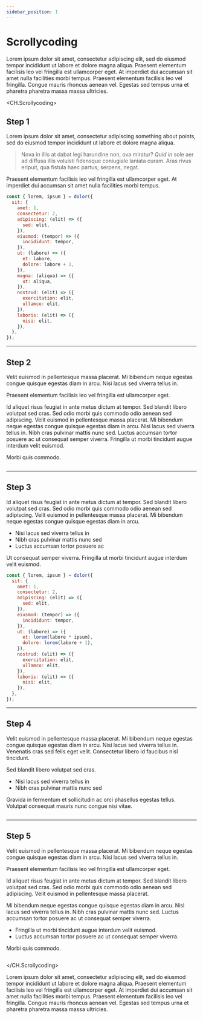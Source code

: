 ```yaml
---
sidebar_position: 1
---
```


# Scrollycoding

Lorem ipsum dolor sit amet, consectetur adipiscing elit, sed do eiusmod tempor incididunt ut labore et dolore magna aliqua. Praesent elementum facilisis leo vel fringilla est ullamcorper eget. At imperdiet dui accumsan sit amet nulla facilities morbi tempus. Praesent elementum facilisis leo vel fringilla. Congue mauris rhoncus aenean vel. Egestas sed tempus urna et pharetra pharetra massa massa ultricies.

<CH.Scrollycoding>

## Step 1

Lorem ipsum dolor sit amet, consectetur adipiscing something about points, sed do eiusmod tempor incididunt ut labore et dolore magna aliqua.

> Nova in illis at dabat legi harundine non, ova miratur? _Quid in_ sole aer
> ad diffusa illis voluisti fidensque coniugiale laniata curam. Aras rivus
> eripuit, qua fistula haec partus; serpens, negat.

Praesent elementum facilisis leo vel fringilla est ullamcorper eget. At imperdiet dui accumsan sit amet nulla facilities morbi tempus.

```js app.js focus=3:10
const { lorem, ipsum } = dolor({
  sit: {
    amet: 1,
    consectetur: 2,
    adipiscing: (elit) => ({
      sed: elit,
    }),
    eiusmod: (tempor) => ({
      incididunt: tempor,
    }),
    ut: (labore) => ({
      et: labore,
      dolore: labore + 1,
    }),
    magna: (aliqua) => ({
      ut: aliqua,
    }),
    nostrud: (elit) => ({
      exercitation: elit,
      ullamco: elit,
    }),
    laboris: (elit) => ({
      nisi: elit,
    }),
  },
});
```

---

## Step 2

Velit euismod in pellentesque massa placerat. Mi bibendum neque egestas congue quisque egestas diam in arcu. Nisi lacus sed viverra tellus in.

Praesent elementum facilisis leo vel fringilla est ullamcorper eget.

Id aliquet risus feugiat in ante metus dictum at tempor. Sed blandit libero volutpat sed cras. Sed odio morbi quis commodo odio aenean sed adipiscing. Velit euismod in pellentesque massa placerat. Mi bibendum neque egestas congue quisque egestas diam in arcu. Nisi lacus sed viverra tellus in. Nibh cras pulvinar mattis nunc sed. Luctus accumsan tortor posuere ac ut consequat semper viverra. Fringilla ut morbi tincidunt augue interdum velit euismod.

Morbi quis commodo.

```js app.js focus=11:17

```

---

## Step 3

Id aliquet risus feugiat in ante metus dictum at tempor. Sed blandit libero volutpat sed cras. Sed odio morbi quis commodo odio aenean sed adipiscing. Velit euismod in pellentesque massa placerat. Mi bibendum neque egestas congue quisque egestas diam in arcu.

- Nisi lacus sed viverra tellus in
- Nibh cras pulvinar mattis nunc sed
- Luctus accumsan tortor posuere ac

Ut consequat semper viverra. Fringilla ut morbi tincidunt augue interdum velit euismod.

```js app.js focus=11:14
const { lorem, ipsum } = dolor({
  sit: {
    amet: 1,
    consectetur: 2,
    adipiscing: (elit) => ({
      sed: elit,
    }),
    eiusmod: (tempor) => ({
      incididunt: tempor,
    }),
    ut: (labore) => ({
      et: lorem(labore * ipsum),
      dolore: lorem(labore + 1),
    }),
    nostrud: (elit) => ({
      exercitation: elit,
      ullamco: elit,
    }),
    laboris: (elit) => ({
      nisi: elit,
    }),
  },
});
```

---

## Step 4

Velit euismod in pellentesque massa placerat. Mi bibendum neque egestas congue quisque egestas diam in arcu. Nisi lacus sed viverra tellus in. Venenatis cras sed felis eget velit. Consectetur libero id faucibus nisl tincidunt.

Sed blandit libero volutpat sed cras.

- Nisi lacus sed viverra tellus in
- Nibh cras pulvinar mattis nunc sed

Gravida in fermentum et sollicitudin ac orci phasellus egestas tellus. Volutpat consequat mauris nunc congue nisi vitae.

```js app.js focus=15:21

```

---

## Step 5

Velit euismod in pellentesque massa placerat. Mi bibendum neque egestas congue quisque egestas diam in arcu. Nisi lacus sed viverra tellus in.

Praesent elementum facilisis leo vel fringilla est ullamcorper eget.

Id aliquet risus feugiat in ante metus dictum at tempor. Sed blandit libero volutpat sed cras. Sed odio morbi quis commodo odio aenean sed adipiscing. Velit euismod in pellentesque massa placerat.

Mi bibendum neque egestas congue quisque egestas diam in arcu. Nisi lacus sed viverra tellus in. Nibh cras pulvinar mattis nunc sed. Luctus accumsan tortor posuere ac ut consequat semper viverra.

- Fringilla ut morbi tincidunt augue interdum velit euismod.
- Luctus accumsan tortor posuere ac ut consequat semper viverra.

Morbi quis commodo.

```js app.js

```

</CH.Scrollycoding>

Lorem ipsum dolor sit amet, consectetur adipiscing elit, sed do eiusmod tempor incididunt ut labore et dolore magna aliqua. Praesent elementum facilisis leo vel fringilla est ullamcorper eget. At imperdiet dui accumsan sit amet nulla facilities morbi tempus. Praesent elementum facilisis leo vel fringilla. Congue mauris rhoncus aenean vel. Egestas sed tempus urna et pharetra pharetra massa massa ultricies.
